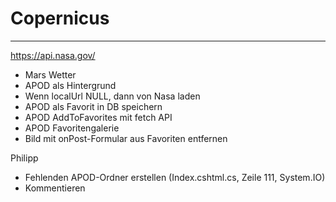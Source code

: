 # Copernicus

---

<https://api.nasa.gov/>

- Mars Wetter
- APOD als Hintergrund
- Wenn localUrl NULL, dann von Nasa laden
- APOD als Favorit in DB speichern
- APOD AddToFavorites mit fetch API
- APOD Favoritengalerie
- Bild mit onPost-Formular aus Favoriten entfernen

Philipp

- Fehlenden APOD-Ordner erstellen (Index.cshtml.cs, Zeile 111, System.IO)
- Kommentieren
